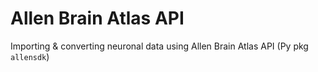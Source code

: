 # Allen Brain Atlas API

Importing & converting neuronal data using Allen Brain Atlas API (Py pkg `allensdk`)

